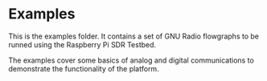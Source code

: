 # Examples

This is the examples folder. It contains a set of GNU Radio flowgraphs to be runned using the Raspberry Pi SDR Testbed.

The examples cover some basics of analog and digital communications to demonstrate the functionality of the platform.
